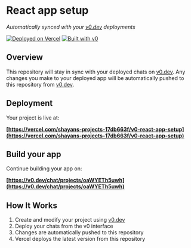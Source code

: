 # React app setup

*Automatically synced with your [v0.dev](https://v0.dev) deployments*

[![Deployed on Vercel](https://img.shields.io/badge/Deployed%20on-Vercel-black?style=for-the-badge&logo=vercel)](https://vercel.com/shayans-projects-17db663f/v0-react-app-setup)
[![Built with v0](https://img.shields.io/badge/Built%20with-v0.dev-black?style=for-the-badge)](https://v0.dev/chat/projects/oaWYETh5uwh)

## Overview

This repository will stay in sync with your deployed chats on [v0.dev](https://v0.dev).
Any changes you make to your deployed app will be automatically pushed to this repository from [v0.dev](https://v0.dev).

## Deployment

Your project is live at:

**[https://vercel.com/shayans-projects-17db663f/v0-react-app-setup](https://vercel.com/shayans-projects-17db663f/v0-react-app-setup)**

## Build your app

Continue building your app on:

**[https://v0.dev/chat/projects/oaWYETh5uwh](https://v0.dev/chat/projects/oaWYETh5uwh)**

## How It Works

1. Create and modify your project using [v0.dev](https://v0.dev)
2. Deploy your chats from the v0 interface
3. Changes are automatically pushed to this repository
4. Vercel deploys the latest version from this repository
